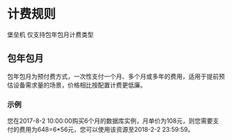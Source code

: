 # 计费规则

堡垒机 仅支持包年包月计费类型
 
## 包年包月

包年包月为预付费方式，一次性支付一个月、多个月或多年的费用，适用于提前预估设备需求量的场景，价格相比按配置计费更低廉。

### 示例

您在2017-8-2 10:00:00购买6个月的数据库实例，月单价为108元，则您需要支付的费用为648=6*56元，您可以使用该资源至2018-2-2 23:59:59。

